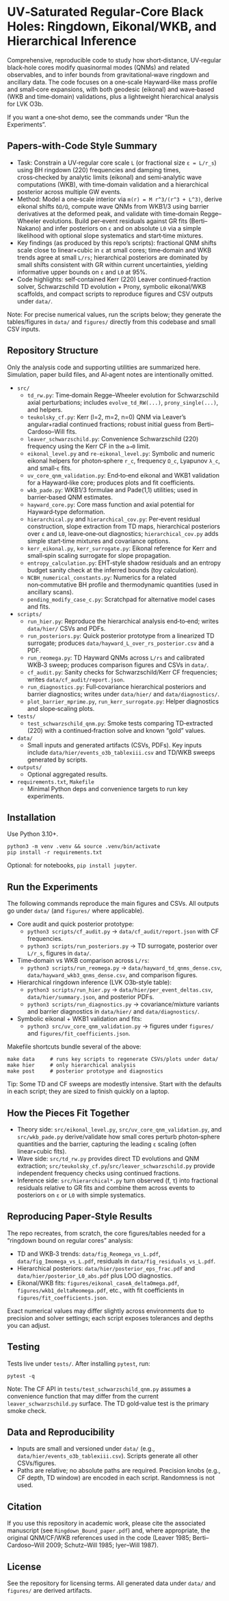 # UV‑Saturated Regular‑Core Black Holes: Ringdown, Eikonal/WKB, and Hierarchical Inference

Comprehensive, reproducible code to study how short‑distance, UV‑regular black‑hole cores modify quasinormal modes (QNMs) and related observables, and to infer bounds from gravitational‑wave ringdown and ancillary data. The code focuses on a one‑scale Hayward‑like mass profile and small‑core expansions, with both geodesic (eikonal) and wave‑based (WKB and time‑domain) validations, plus a lightweight hierarchical analysis for LVK O3b.

If you want a one‑shot demo, see the commands under “Run the Experiments”.

## Papers‑with‑Code Style Summary

- Task: Constrain a UV‑regular core scale `L` (or fractional size `ε = L/r_s`) using BH ringdown (220) frequencies and damping times, cross‑checked by analytic limits (eikonal) and semi‑analytic wave computations (WKB), with time‑domain validation and a hierarchical posterior across multiple GW events.
- Method: Model a one‑scale interior via `m(r) = M r^3/(r^3 + L^3)`, derive eikonal shifts `δΩ/Ω`, compute wave QNMs from WKB1/3 using barrier derivatives at the deformed peak, and validate with time‑domain Regge–Wheeler evolutions. Build per‑event residuals against GR fits (Berti–Nakano) and infer posteriors on `ε` and on absolute `L0` via a simple likelihood with optional slope systematics and start‑time mixtures.
- Key findings (as produced by this repo’s scripts): fractional QNM shifts scale close to linear+cubic in `ε` at small cores; time‑domain and WKB trends agree at small `L/rs`; hierarchical posteriors are dominated by small shifts consistent with GR within current uncertainties, yielding informative upper bounds on `ε` and `L0` at 95%.
- Code highlights: self‑contained Kerr (220) Leaver continued‑fraction solver, Schwarzschild TD evolution + Prony, symbolic eikonal/WKB scaffolds, and compact scripts to reproduce figures and CSV outputs under `data/`.

Note: For precise numerical values, run the scripts below; they generate the tables/figures in `data/` and `figures/` directly from this codebase and small CSV inputs.

## Repository Structure

Only the analysis code and supporting utilities are summarized here. Simulation, paper build files, and AI‑agent notes are intentionally omitted.

- `src/`
  - `td_rw.py`: Time‑domain Regge–Wheeler evolution for Schwarzschild axial perturbations; includes `evolve_td_RW(...)`, `prony_single(...)`, and helpers.
  - `teukolsky_cf.py`: Kerr (l=2, m=2, n=0) QNM via Leaver’s angular+radial continued fractions; robust initial guess from Berti–Cardoso–Will fits.
  - `leaver_schwarzschild.py`: Convenience Schwarzschild (220) frequency using the Kerr CF in the `a→0` limit.
  - `eikonal_level.py` and `re-eikonal_level.py`: Symbolic and numeric eikonal helpers for photon‑sphere `r_c`, frequency `Ω_c`, Lyapunov `λ_c`, and small‑`ε` fits.
  - `uv_core_qnm_validation.py`: End‑to‑end eikonal and WKB1 validation for a Hayward‑like core; produces plots and fit coefficients.
  - `wkb_pade.py`: WKB1/3 formulae and Pade(1,1) utilities; used in barrier‑based QNM estimates.
  - `hayward_core.py`: Core mass function and axial potential for Hayward‑type deformation.
  - `hierarchical.py` and `hierarchical_cov.py`: Per‑event residual construction, slope extraction from TD maps, hierarchical posteriors over `ε` and `L0`, leave‑one‑out diagnostics; `hierarchical_cov.py` adds simple start‑time mixtures and covariance options.
  - `kerr_eikonal.py`, `kerr_surrogate.py`: Eikonal reference for Kerr and small‑spin scaling surrogate for slope propagation.
  - `entropy_calculation.py`: EHT‑style shadow residuals and an entropy budget sanity check at the inferred bounds (toy calculation).
  - `NCBH_numerical_constants.py`: Numerics for a related non‑commutative BH profile and thermodynamic quantities (used in ancillary scans).
  - `pending_modify_case_c.py`: Scratchpad for alternative model cases and fits.
- `scripts/`
  - `run_hier.py`: Reproduce the hierarchical analysis end‑to‑end; writes `data/hier/` CSVs and PDFs.
  - `run_posteriors.py`: Quick posterior prototype from a linearized TD surrogate; produces `data/hayward_L_over_rs_posterior.csv` and a PDF.
  - `run_reomega.py`: TD Hayward QNMs across `L/rs` and calibrated WKB‑3 sweep; produces comparison figures and CSVs in `data/`.
  - `cf_audit.py`: Sanity checks for Schwarzschild/Kerr CF frequencies; writes `data/cf_audit/report.json`.
  - `run_diagnostics.py`: Full‑covariance hierarchical posteriors and barrier diagnostics; writes under `data/hier/` and `data/diagnostics/`.
  - `plot_barrier_mprime.py`, `run_kerr_surrogate.py`: Helper diagnostics and slope‑scaling plots.
- `tests/`
  - `test_schwarzschild_qnm.py`: Smoke tests comparing TD‑extracted (220) with a continued‑fraction solve and known “gold” values.
- `data/`
  - Small inputs and generated artifacts (CSVs, PDFs). Key inputs include `data/hier/events_o3b_tablexiii.csv` and TD/WKB sweeps generated by scripts.
- `outputs/`
  - Optional aggregated results.
- `requirements.txt`, `Makefile`
  - Minimal Python deps and convenience targets to run key experiments.

## Installation

Use Python 3.10+.

```
python3 -m venv .venv && source .venv/bin/activate
pip install -r requirements.txt
```

Optional: for notebooks, `pip install jupyter`.

## Run the Experiments

The following commands reproduce the main figures and CSVs. All outputs go under `data/` (and `figures/` where applicable).

- Core audit and quick posterior prototype:
  - `python3 scripts/cf_audit.py` → `data/cf_audit/report.json` with CF frequencies.
  - `python3 scripts/run_posteriors.py` → TD surrogate, posterior over `L/r_s`, figures in `data/`.
- Time‑domain vs WKB comparison across `L/rs`:
  - `python3 scripts/run_reomega.py` → `data/hayward_td_qnms_dense.csv`, `data/hayward_wkb3_qnms_dense.csv`, and comparison figures.
- Hierarchical ringdown inference (LVK O3b‑style table):
  - `python3 scripts/run_hier.py` → `data/hier/per_event_deltas.csv`, `data/hier/summary.json`, and posterior PDFs.
  - `python3 scripts/run_diagnostics.py` → covariance/mixture variants and barrier diagnostics in `data/hier/` and `data/diagnostics/`.
- Symbolic eikonal + WKB1 validation and fits:
  - `python3 src/uv_core_qnm_validation.py` → figures under `figures/` and `figures/fit_coefficients.json`.

Makefile shortcuts bundle several of the above:

```
make data     # runs key scripts to regenerate CSVs/plots under data/
make hier     # only hierarchical analysis
make post     # posterior prototype and diagnostics
```

Tip: Some TD and CF sweeps are modestly intensive. Start with the defaults in each script; they are sized to finish quickly on a laptop.

## How the Pieces Fit Together

- Theory side: `src/eikonal_level.py`, `src/uv_core_qnm_validation.py`, and `src/wkb_pade.py` derive/validate how small cores perturb photon‑sphere quantities and the barrier, capturing the leading `ε` scaling (often linear+cubic fits).
- Wave side: `src/td_rw.py` provides direct TD evolutions and QNM extraction; `src/teukolsky_cf.py`/`src/leaver_schwarzschild.py` provide independent frequency checks using continued fractions.
- Inference side: `src/hierarchical*.py` turn observed (f, τ) into fractional residuals relative to GR fits and combine them across events to posteriors on `ε` or `L0` with simple systematics.

## Reproducing Paper‑Style Results

The repo recreates, from scratch, the core figures/tables needed for a “ringdown bound on regular cores” analysis:

- TD and WKB‑3 trends: `data/fig_Reomega_vs_L.pdf`, `data/fig_Imomega_vs_L.pdf`, residuals in `data/fig_residuals_vs_L.pdf`.
- Hierarchical posteriors: `data/hier/posterior_eps_frac.pdf` and `data/hier/posterior_L0_abs.pdf` plus LOO diagnostics.
- Eikonal/WKB fits: `figures/eikonal_caseA_deltaOmega.pdf`, `figures/wkb1_deltaReomega.pdf`, etc., with fit coefficients in `figures/fit_coefficients.json`.

Exact numerical values may differ slightly across environments due to precision and solver settings; each script exposes tolerances and depths you can adjust.

## Testing

Tests live under `tests/`. After installing `pytest`, run:

```
pytest -q
```

Note: The CF API in `tests/test_schwarzschild_qnm.py` assumes a convenience function that may differ from the current `leaver_schwarzschild.py` surface. The TD gold‑value test is the primary smoke check.

## Data and Reproducibility

- Inputs are small and versioned under `data/` (e.g., `data/hier/events_o3b_tablexiii.csv`). Scripts generate all other CSVs/figures.
- Paths are relative; no absolute paths are required. Precision knobs (e.g., CF depth, TD window) are encoded in each script. Randomness is not used.

## Citation

If you use this repository in academic work, please cite the associated manuscript (see `Ringdown_Bound_paper.pdf`) and, where appropriate, the original QNM/CF/WKB references used in the code (Leaver 1985; Berti–Cardoso–Will 2009; Schutz–Will 1985; Iyer–Will 1987).

## License

See the repository for licensing terms. All generated data under `data/` and `figures/` are derived artifacts.

